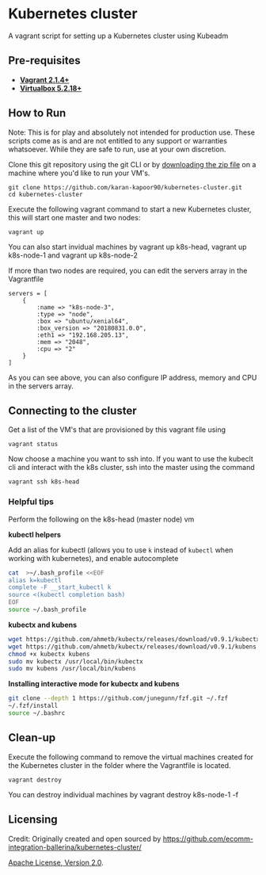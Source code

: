 # Kubernetes cluster
A vagrant script for setting up a Kubernetes cluster using Kubeadm

## Pre-requisites

 * **[Vagrant 2.1.4+](https://www.vagrantup.com)**
 * **[Virtualbox 5.2.18+](https://www.virtualbox.org)**

## How to Run

Note: This is for play and absolutely not intended for production use. These scripts come as is and are not entitled to any support or warranties whatsoever. While they are safe to run, use at your own discretion. 

Clone this git repository using the git CLI or by [downloading the zip file](https://github.com/karan-kapoor90/kubernetes-cluster/archive/main.zip) on a machine where you'd like to run your VM's. 

```
git clone https://github.com/karan-kapoor90/kubernetes-cluster.git
cd kubernetes-cluster
```

Execute the following vagrant command to start a new Kubernetes cluster, this will start one master and two nodes:

```
vagrant up
```

You can also start invidual machines by vagrant up k8s-head, vagrant up k8s-node-1 and vagrant up k8s-node-2

If more than two nodes are required, you can edit the servers array in the Vagrantfile

```
servers = [
    {
        :name => "k8s-node-3",
        :type => "node",
        :box => "ubuntu/xenial64",
        :box_version => "20180831.0.0",
        :eth1 => "192.168.205.13",
        :mem => "2048",
        :cpu => "2"
    }
]
 ```

As you can see above, you can also configure IP address, memory and CPU in the servers array. 

## Connecting to the cluster

Get a list of the VM's that are provisioned by this vagrant file using 

```
vagrant status
```

Now choose a machine you want to ssh into. If you want to use the kubeclt cli and interact with the k8s cluster, ssh into the master using the command

```
vagrant ssh k8s-head
```

### Helpful tips

Perform the following on the k8s-head (master node) vm

**kubectl helpers**

Add an alias for kubectl (allows you to use `k` instead of `kubectl` when working with kubernetes), and enable autocomplete
    
```bash
cat  >~/.bash_profile <<EOF
alias k=kubectl 
complete -F __start_kubectl k 
source <(kubectl completion bash) 
EOF
source ~/.bash_profile
```

**kubectx and kubens**

```bash
wget https://github.com/ahmetb/kubectx/releases/download/v0.9.1/kubectx
wget https://github.com/ahmetb/kubectx/releases/download/v0.9.1/kubens
chmod +x kubectx kubens
sudo mv kubectx /usr/local/bin/kubectx
sudo mv kubens /usr/local/bin/kubens
```

**Installing interactive mode for kubectx and kubens**

```bash
git clone --depth 1 https://github.com/junegunn/fzf.git ~/.fzf
~/.fzf/install
source ~/.bashrc
```

## Clean-up

Execute the following command to remove the virtual machines created for the Kubernetes cluster in the folder where the Vagrantfile is located.
```
vagrant destroy
```

You can destroy individual machines by vagrant destroy k8s-node-1 -f

## Licensing

Credit: Originally created and open sourced by https://github.com/ecomm-integration-ballerina/kubernetes-cluster/ 

[Apache License, Version 2.0](http://opensource.org/licenses/Apache-2.0).
